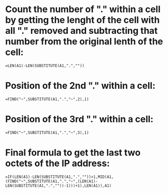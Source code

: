# Count the number of "." within a cell by getting the lenght of the cell with all "." removed and subtracting that number from the original lenth of the cell:  
`=LEN(A1)-LEN(SUBSTITUTE(A1,".",""))`

# Position of the 2nd "." within a cell:  
`=FIND("~",SUBSTITUTE(A1,".","~",2),1)`

# Position of the 3rd "." within a cell:  
`=FIND("~",SUBSTITUTE(A1,".","~",3),1)`

# Final formula to get the last two octets of the IP address:  
```=IF(LEN(A1)-LEN(SUBSTITUTE(A1,".",""))>1,MID(A1,(FIND("~",SUBSTITUTE(A1,".","~",(LEN(A1)-LEN(SUBSTITUTE(A1,".",""))-1)))+1),LEN(A1)),A1)```